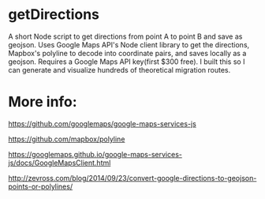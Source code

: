 # getDirections

A short Node script to get directions from point A to point B and save as geojson. Uses Google Maps API's Node client library to get the directions, Mapbox's polyline to decode into coordinate pairs, and saves locally as a geojson. Requires a Google Maps API key(first $300 free). I built this so I can generate and visualize hundreds of theoretical migration routes.

# More info:
https://github.com/googlemaps/google-maps-services-js

https://github.com/mapbox/polyline

https://googlemaps.github.io/google-maps-services-js/docs/GoogleMapsClient.html

http://zevross.com/blog/2014/09/23/convert-google-directions-to-geojson-points-or-polylines/
